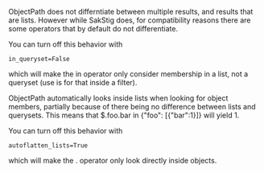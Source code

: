ObjectPath does not differntiate between multiple results, and results
that are lists. However while SakStig does, for compatibility reasons there
are some operators that by default do not differentiate.

You can turn off this behavior with

    in_queryset=False

which will make the in operator only consider membership in a list,
not a queryset (use is for that inside a filter).

ObjectPath automatically looks inside lists when looking for object
members, partially because of there being no difference between lists
and querysets. This means that $.foo.bar in {"foo": [{"bar":1}]} will
yield 1.

You can turn off this behavior with

    autoflatten_lists=True

which will make the . operator only look directly inside objects.